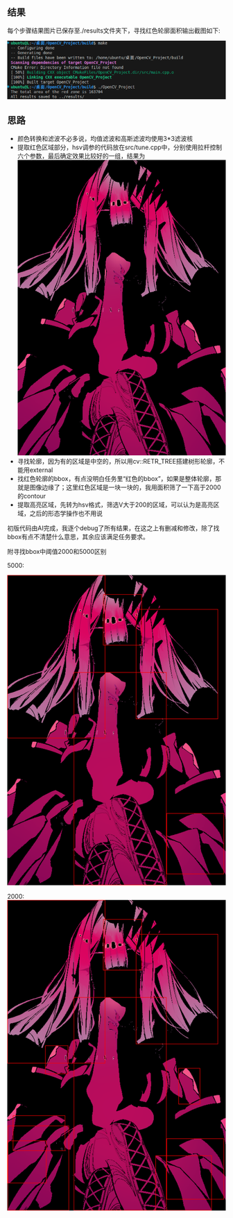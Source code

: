 ## 结果
每个步骤结果图片已保存至./results文件夹下，寻找红色轮廓面积输出截图如下:

![](./results/screenshot.jpg)

## 思路
- 颜色转换和滤波不必多说，均值滤波和高斯滤波均使用3*3滤波核
- 提取红色区域部分，hsv调参的代码放在src/tune.cpp中，分别使用拉杆控制六个参数，最后确定效果比较好的一组，结果为![](./results/5_redMask.png)
- 寻找轮廓，因为有的区域是中空的，所以用cv::RETR_TREE搭建树形轮廓，不能用external
- 找红色轮廓的bbox，有点没明白任务里“红色的bbox”，如果是整体轮廓，那就是图像边缘了；这里红色区域是一块一块的，我用面积筛了一下高于2000的contour
- 提取高亮区域，先转为hsv格式，筛选V大于200的区域，可以认为是高亮区域，之后的形态学操作也不用说

初版代码由AI完成，我逐个debug了所有结果，在这之上有删减和修改，除了找bbox有点不清楚什么意思，其余应该满足任务要求。

附寻找bbox中阈值2000和5000区别

5000:

![5000](./results/7_redBbox.png "5000") 

2000:
![2000](./results/7_redBbox_2000.png "2000")